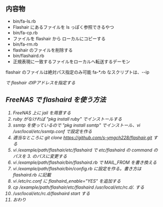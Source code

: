 ## 内容物
 - bin/fa-ls.rb
  - Flashair にあるファイルを ls っぽく参照できるやつ
 - bin/fa-cp.rb
  - ファイルを flashair から ローカルにコピーする
 - bin/fa-rm.rb
  - flashair のファイルを削除する
 - bin/flashaird.rb
  - 正規表現に一致するファイルをローカルへ転送するデーモン

flashair のファイルは絶対パス指定のみ可能
fa-*.rb なスクリプトは、--ip <address> で flashair のIPアドレスを指定する

## FreeNAS で flashaird を使う方法
 1. FreeNAS 上に jail を用意する
 2. ruby がなければ "pkg install ruby" でインストールする
 3. ssmtp を使っているので "pkg install ssmtp" でインストール、vi /usr/local/etc/ssmtp.conf で設定を作る
 4. 適当なところに git clone https://github.com/s-ymgch228/flashair.git する
 5. vi /example/path/flashair/etc/flashaird で etc/flashaird の command のパスを 3. のパスに変更する
 6. vi /example/path/flashair/bin/flashaird.rb で MAIL_FROM を書き換える
 7. vi /example/path/flashair/bin/config.rb に設定を作る。書き方は flashaird.rb に記載
 8. vi /etc/rc.conf に flashaird_enable="YES" を追加する
 9. cp /example/path/flashair/etc/flashaird /usr/local/etc/rc.d/. する
 10. /usr/local/etc/rc.d/flashaird start する
 11. おわり
